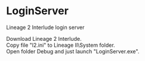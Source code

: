 # LoginServer
Lineage 2 Interlude login server  

Download Lineage 2 Interlude.  
Copy file "l2.ini" to Lineage II\System folder.  
Open folder Debug and just launch "LoginServer.exe".
